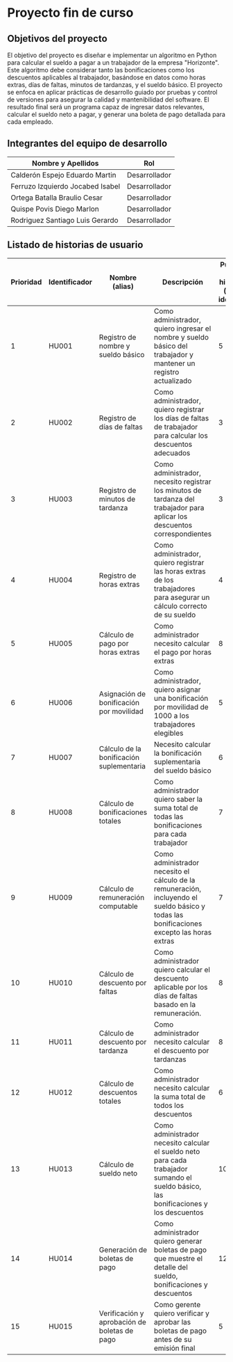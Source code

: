 # Proyecto fin de curso

## Objetivos del proyecto

El objetivo del proyecto es diseñar e implementar un algoritmo en Python para calcular el sueldo a pagar a un trabajador de la empresa "Horizonte". Este algoritmo debe considerar tanto las bonificaciones como los descuentos aplicables al trabajador, basándose en datos como horas extras, días de faltas, minutos de tardanzas, y el sueldo básico. El proyecto se enfoca en aplicar prácticas de desarrollo guiado por pruebas y control de versiones para asegurar la calidad y mantenibilidad del software. El resultado final será un programa capaz de ingresar datos relevantes, calcular el sueldo neto a pagar, y generar una boleta de pago detallada para cada empleado.

## Integrantes del equipo de desarrollo

| Nombre y Apellidos               | Rol           |
| -------------------------------- | ------------- |
| Calderón Espejo Eduardo Martin   | Desarrollador |
| Ferruzo Izquierdo Jocabed Isabel | Desarrollador |
| Ortega Batalla Braulio Cesar     | Desarrollador |
| Quispe Povis Diego Marlon        | Desarrollador |
| Rodriguez Santiago Luis Gerardo  | Desarrollador |

## Listado de historias de usuario

| Prioridad | Identificador | Nombre (alias)                               | Descripción                                                                                                                                | Puntos de historia (días ideales) | Responsable                      |
| --------- | ------------- | -------------------------------------------- | ------------------------------------------------------------------------------------------------------------------------------------------ | --------------------------------- | -------------------------------- |
| 1         | HU001         | Registro de nombre y sueldo básico           | Como administrador, quiero ingresar el nombre y sueldo básico del trabajador y mantener un registro actualizado                            | 5                                 | Calderon Espejo Eduardo Martin   |
| 2         | HU002         | Registro de días de faltas                   | Como administrador, quiero registrar los días de faltas de trabajador para calcular los descuentos adecuados                               | 3                                 | Rodriguez Santiago Luis Gerardo  |
| 3         | HU003         | Registro de minutos de tardanza              | Como administrador, necesito registrar los minutos de tardanza del trabajador para aplicar los descuentos correspondientes                 | 3                                 | Ferruzo Izquierdo Jocabed Isabel |
| 4         | HU004         | Registro de horas extras                     | Como administrador, quiero registrar las horas extras de los trabajadores para asegurar un cálculo correcto de su sueldo                   | 4                                 | Ortega Batalla Braulio Cesar     |
| 5         | HU005         | Cálculo de pago por horas extras             | Como administrador necesito calcular el pago por horas extras                                                                              | 8                                 | Ortega Batalla Braulio Cesar     |
| 6         | HU006         | Asignación de bonificación por movilidad     | Como administrador, quiero asignar una bonificación por movilidad de 1000 a los trabajadores elegibles                                     | 5                                 | Calderon Espejo Eduardo Martin   |
| 7         | HU007         | Cálculo de la bonificación suplementaria     | Necesito calcular la bonificación suplementaria del sueldo básico                                                                          | 6                                 | Ferruzo Izquierdo Jocabed Isabel |
| 8         | HU008         | Cálculo de bonificaciones totales            | Como administrador quiero saber la suma total de todas las bonificaciones para cada trabajador                                             | 7                                 | Calderon Espejo Eduardo Martin   |
| 9         | HU009         | Cálculo de remuneración computable           | Como administrador necesito el cálculo de la remuneración, incluyendo el sueldo básico y todas las bonificaciones excepto las horas extras | 7                                 | Quispe Povis Diego Marlon        |
| 10        | HU010         | Cálculo de descuento por faltas              | Como administrador quiero calcular el descuento aplicable por los días de faltas basado en la remuneración.                                | 8                                 | Quispe Povis Diego Marlon        |
| 11        | HU011         | Cálculo de descuento por tardanza            | Como administrador necesito calcular el descuento por tardanzas                                                                            | 8                                 | Ferruzo Izquierdo Jocabed Isabel |
| 12        | HU012         | Cálculo de descuentos totales                | Como administrador necesito calcular la suma total de todos los descuentos                                                                 | 6                                 | Ferruzo Izquierdo Jocabed Isabel |
| 13        | HU013         | Cálculo de sueldo neto                       | Como administrador necesito calcular el sueldo neto para cada trabajador sumando el sueldo básico, las bonificaciones y los descuentos     | 10                                | Quispe Povis Diego Marlon        |
| 14        | HU014         | Generación de boletas de pago                | Como administrador quiero generar boletas de pago que muestre el detalle del sueldo, bonificaciones y descuentos                           | 12                                | Ortega Batalla Braulio Cesar     |
| 15        | HU015         | Verificación y aprobación de boletas de pago | Como gerente quiero verificar y aprobar las boletas de pago antes de su emisión final                                                      | 5                                 | Rodriguez Santiago Luis Gerardo  |
